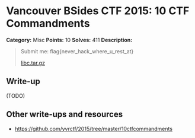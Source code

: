 # Vancouver BSides CTF 2015: 10 CTF Commandments

**Category:** Misc
**Points:** 10
**Solves:** 411
**Description:** 

> Submit me: flag{never_hack_where_u_rest_at}
> 
> [libc.tar.gz](libc.tar.gz)

## Write-up

(TODO)

## Other write-ups and resources

* <https://github.com/yvrctf/2015/tree/master/10ctfcommandments>